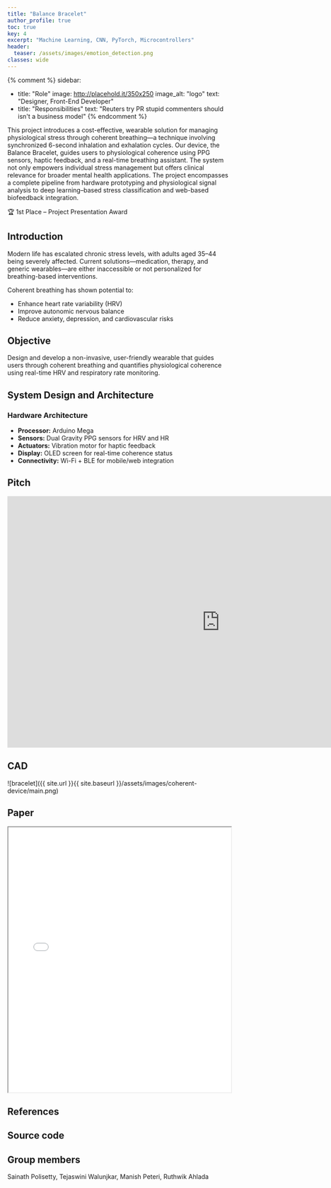 ```yaml
---
title: "Balance Bracelet"
author_profile: true
toc: true
key: 4
excerpt: "Machine Learning, CNN, PyTorch, Microcontrollers"
header:
  teaser: /assets/images/emotion_detection.png
classes: wide
---
```


{% comment %} 
sidebar:
  - title: "Role"
    image: http://placehold.it/350x250
    image_alt: "logo"
    text: "Designer, Front-End Developer"
  - title: "Responsibilities"
    text: "Reuters try PR stupid commenters should isn't a business model"
{% endcomment %} 

This project introduces a cost-effective, wearable solution for managing physiological stress through coherent breathing—a technique involving synchronized 6-second inhalation and exhalation cycles. Our device, the Balance Bracelet, guides users to physiological coherence using PPG sensors, haptic feedback, and a real-time breathing assistant. The system not only empowers individual stress management but offers clinical relevance for broader mental health applications. The project encompasses a complete pipeline from hardware prototyping and physiological signal analysis to deep learning–based stress classification and web-based biofeedback integration.

🏆 1st Place – Project Presentation Award

<!-- ## Video Demo
<iframe
    width="100%"
    height="50px"
    src="https://www.youtube.com/embed/9ApwyVobA5A"
    frameborder="0"
    allow="autoplay; encrypted-media"
    allowfullscreen
>
</iframe> -->

## Introduction 
Modern life has escalated chronic stress levels, with adults aged 35–44 being severely affected. Current solutions—medication, therapy, and generic wearables—are either inaccessible or not personalized for breathing-based interventions.

Coherent breathing has shown potential to:
- Enhance heart rate variability (HRV)
- Improve autonomic nervous balance
- Reduce anxiety, depression, and cardiovascular risks

## Objective
Design and develop a non-invasive, user-friendly wearable that guides users through coherent breathing and quantifies physiological coherence using real-time HRV and respiratory rate monitoring.

## System Design and Architecture
### Hardware Architecture
- **Processor:** Arduino Mega
- **Sensors:** Dual Gravity PPG sensors for HRV and HR
- **Actuators:** Vibration motor for haptic feedback
- **Display:** OLED screen for real-time coherence status
- **Connectivity:** Wi-Fi + BLE for mobile/web integration

## Pitch
<iframe src="https://docs.google.com/presentation/d/e/2PACX-1vQg7qOLVS-SNHgmMqbyVFbsiEpRMt2XLbbY3CxHU7gMxZSrF67YXClVekZkWVRqvpWXhvgjeOZ1kcY-/pubembed?start=false&loop=false&delayms=3000" frameborder="0" width="960" height="569" allowfullscreen="true" mozallowfullscreen="true" webkitallowfullscreen="true"></iframe>

## CAD
![bracelet]({{ site.url }}{{ site.baseurl }}/assets/images/coherent-device/main.png)

## Paper
<iframe src="/assets/pdfs/Conference_Paper.pdf" width="100%" height="600px"></iframe>

## References


## Source code


## Group members
Sainath Polisetty, Tejaswini Walunjkar, Manish Peteri, Ruthwik Ahlada
